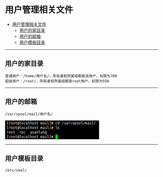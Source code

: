 # 用户管理相关文件

- [用户管理相关文件](#用户管理相关文件)
  - [用户的家目录](#用户的家目录)
  - [用户的邮箱](#用户的邮箱)
  - [用户模板目录](#用户模板目录)

---

## 用户的家目录

```Linux
普通用户：/home/用户名/，所有者和所属组都是该用户，权限为700
超级用户：/root/，所有者和所属组都是root用户，权限为550
```

---

## 用户的邮箱

```Linux
/var/spool/mail/用户名/
```

![用户邮箱](images/2023-08-05-11-33-56.png)

---

## 用户模板目录

```Linux
/etc/skel/
```
